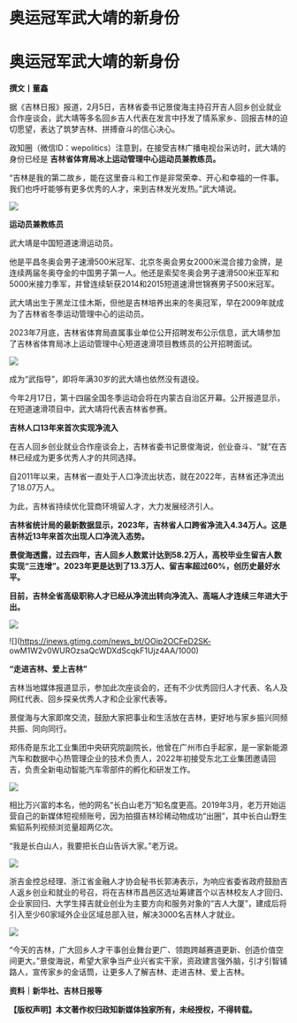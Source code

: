 # 奥运冠军武大靖的新身份

# 奥运冠军武大靖的新身份

**撰文丨董鑫**

据《吉林日报》报道，2月5日，吉林省委书记景俊海主持召开吉人回乡创业就业合作座谈会，武大靖等多名回乡吉人代表在发言中抒发了情系家乡、回报吉林的迫切愿望，表达了筑梦吉林、拼搏奋斗的信心决心。

政知圈（微信ID：wepolitics）注意到，在接受吉林广播电视台采访时，武大靖的身份已经是 **吉林省体育局冰上运动管理中心运动员兼教练员。**

“吉林是我的第二故乡，能在这里奋斗和工作是非常荣幸、开心和幸福的一件事。我们也呼吁能够有更多优秀的人才，来到吉林发光发热。”武大靖说。

![](https://inews.gtimg.com/news_bt/ODOQicNx2kinK5tHw5BwNiErWmAYviIC26MDpJTbfwIygAA/1000)

**运动员兼教练员**

武大靖是中国短道速滑运动员。

他是平昌冬奥会男子速滑500米冠军、北京冬奥会男女2000米混合接力金牌，是连续两届冬奥夺金的中国男子第一人。他还是索契冬奥会男子速滑500米亚军和5000米接力季军，并曾连续斩获2014和2015短道速滑世锦赛男子500米冠军。

武大靖出生于黑龙江佳木斯，但他是吉林培养出来的冬奥冠军，早在2009年就成为了吉林省冬季运动管理中心的运动员。

2023年7月底，吉林省体育局直属事业单位公开招聘发布公示信息，武大靖参加了吉林省体育局冰上运动管理中心短道速滑项目教练员的公开招聘面试。

![](https://inews.gtimg.com/news_bt/OR8ntTOTiVUtSJT_Gbzpvv-S7zyRhWQN3iUxBQNK3QQw4AA/1000)

成为“武指导”，即将年满30岁的武大靖也依然没有退役。

今年2月17日，第十四届全国冬季运动会将在内蒙古自治区开幕。公开报道显示，在短道速滑项目中，武大靖将代表吉林省参赛。

**吉林人口13年来首次实现净流入**

在吉人回乡创业就业合作座谈会上，吉林省委书记景俊海说，创业奋斗、“就”在吉林已经成为更多优秀人才的共同选择。

自2011年以来，吉林省一直处于人口净流出状态，就在2022年，吉林省还净流出了18.07万人。

为此，吉林省持续优化营商环境留人才，大力发展经济引人。

**吉林省统计局的最新数据显示，2023年，吉林省人口跨省净流入4.34万人。这是吉林近13年来首次出现人口净流入态势。**

**景俊海透露，过去四年，吉人回乡人数累计达到58.2万人，高校毕业生留吉人数实现“三连增”。2023年更是达到了13.3万人、留吉率超过60%，创历史最好水平。**

**目前，吉林全省高级职称人才已经从净流出转向净流入、高端人才连续三年进大于出。**

![](https://inews.gtimg.com/news_bt/OI5gcRPkIN_2hbSf5ZNxmhWM_P6XfnGVjds9fGps2WizMAA/1000)

![](https://inews.gtimg.com/news_bt/OOip2OCFeD2SK-
owM1W2v0WUROzsaQcWDXdScqkF1Ujz4AA/1000)

**“走进吉林、爱上吉林”**

吉林当地媒体报道显示，参加此次座谈会的，还有不少优秀回归人才代表、名人及网红代表、回乡探亲优秀人才和企业家代表等。

景俊海与大家即席交流，鼓励大家把事业和生活放在吉林，更好地与家乡振兴同频共振、同向同行。

郑伟奇是东北工业集团中央研究院副院长，他曾在广州市白手起家，是一家新能源汽车和数据中心热管理企业的技术负责人，2022年初接受东北工业集团邀请回吉，负责全新电动智能汽车零部件的孵化和研发工作。

![](https://inews.gtimg.com/news_bt/Odu9LUyEG_YbVBhNh2D3ZV2vflQhIhKsHmrvQmpFq7Wn8AA/1000)

相比万兴富的本名，他的网名“长白山老万”知名度更高。2019年3月，老万开始运营自己的新媒体短视频账号，因为拍摄吉林珍稀动物成功“出圈”，其中长白山野生紫貂系列视频浏览量超两亿次。

“我是长白山人，我要把长白山告诉大家。”老万说。

![](https://inews.gtimg.com/news_bt/OzZsXq5n0YUCvPfh2c3e9Ys5LBd1lLXazKrd36VnV_JVAAA/1000)

浙吉金控总经理、浙江省金融人才协会秘书长郭涛表示，为响应省委省政府鼓励吉人返乡创业和就业的号召，将在吉林市昌邑区选址筹建首个以吉林校友人才回归、企业家回归、大学生择吉就业创业为主要方向和服务对象的“吉人大厦”，建成后将引入至少60家域外企业区域总部入驻，解决3000名吉林人才就业。

![](https://inews.gtimg.com/news_bt/O15zZlYJY2fksWpvegLlnJcKmDSSL7416GobmRR8m-rKIAA/1000)

“今天的吉林，广大回乡人才干事创业舞台更广、领跑跨越赛道更新、创造价值空间更大。”景俊海说，希望大家争当产业兴省实干家，资政建言强外脑，引才引智铺路人，宣传家乡的金话筒，让更多人了解吉林、走进吉林、爱上吉林。

**资料｜新华社、吉林日报等**

**【版权声明】本文著作权归政知新媒体独家所有，未经授权，不得转载。**

